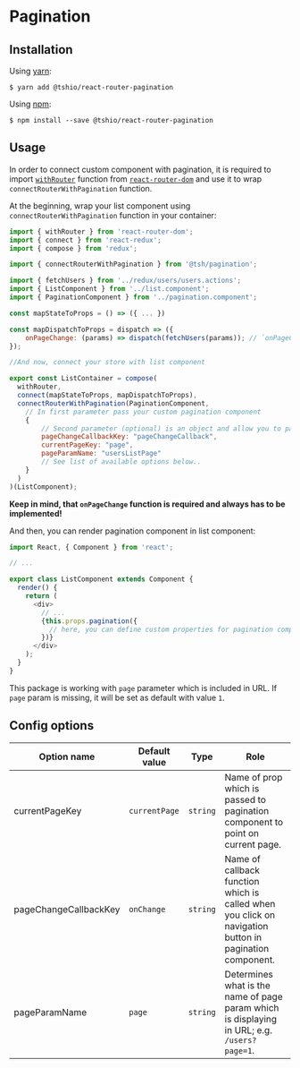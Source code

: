 # Pagination

## Installation

Using [yarn](https://yarnpkg.com/lang/en/):

    $ yarn add @tshio/react-router-pagination

Using [npm](https://www.npmjs.com/):

    $ npm install --save @tshio/react-router-pagination

## Usage

In order to connect custom component with pagination, it is required to import [`withRouter`](https://github.com/ReactTraining/react-router/blob/master/packages/react-router/docs/api/withRouter.md) function from [`react-router-dom`](https://github.com/ReactTraining/react-router/tree/master/packages/react-router-dom) and use it to wrap `connectRouterWithPagination` function.

At the beginning, wrap your list component using `connectRouterWithPagination` function in your container:

```js
import { withRouter } from 'react-router-dom';
import { connect } from 'react-redux';
import { compose } from 'redux';

import { connectRouterWithPagination } from '@tsh/pagination';

import { fetchUsers } from '../redux/users/users.actions';
import { ListComponent } from '../list.component';
import { PaginationComponent } from '../pagination.component';

const mapStateToProps = () => ({ ... })

const mapDispatchToProps = dispatch => ({
    onPageChange: (params) => dispatch(fetchUsers(params)); // `onPageChange` method will dispatch your redux action when page changes
});

//And now, connect your store with list component

export const ListContainer = compose(
  withRouter,
  connect(mapStateToProps, mapDispatchToProps),
  connectRouterWithPagination(PaginationComponent,
    // In first parameter pass your custom pagination component
    {
        // Second parameter (optional) is an object and allow you to pass config options
        pageChangeCallbackKey: "pageChangeCallback",
        currentPageKey: "page",
        pageParamName: "usersListPage"
        // See list of available options below..
    }
  )
)(ListComponent);
```

**Keep in mind, that `onPageChange` function is required and always has to be implemented!**

And then, you can render pagination component in list component:

```js
import React, { Component } from 'react';

// ...

export class ListComponent extends Component {
  render() {
    return (
      <div>
        // ...
        {this.props.pagination({
          // here, you can define custom properties for pagination component
        })}
      </div>
    );
  }
}
```

This package is working with `page` parameter which is included in URL. If `page` param is missing, it will be set as default with value `1`.

## Config options

| Option name           | Default value | Type     | Role                                                                                                   |
| --------------------- | ------------- | -------- | ------------------------------------------------------------------------------------------------------ |
| currentPageKey        | `currentPage` | `string` | Name of prop which is passed to pagination component to point on current page.                         |
| pageChangeCallbackKey | `onChange`    | `string` | Name of callback function which is called when you click on navigation button in pagination component. |
| pageParamName         | `page`        | `string` | Determines what is the name of page param which is displaying in URL; e.g. `/users?page=1`.            |
